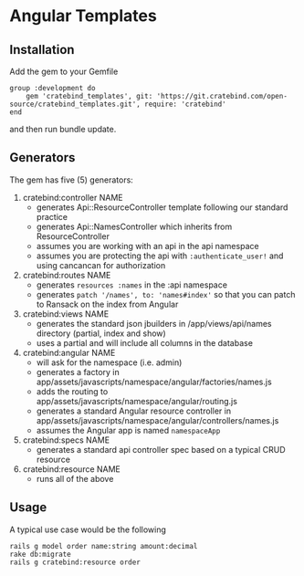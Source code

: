 # Angular Templates

## Installation

Add the gem to your Gemfile
```
group :development do
	gem 'cratebind_templates', git: 'https://git.cratebind.com/open-source/cratebind_templates.git', require: 'cratebind'
end
```

and then run bundle update.

## Generators

The gem has five (5) generators:

1. cratebind:controller NAME
	- generates Api::ResourceController template following our standard practice
	- generates Api::NamesController which inherits from ResourceController
	- assumes you are working with an api in the api namespace
	- assumes you are protecting the api with ```:authenticate_user!``` and using cancancan for authorization
2. cratebind:routes NAME
	- generates ```resources :names``` in the :api namespace
	- generates ```patch '/names', to: 'names#index'``` so that you can patch to Ransack on the index from Angular
3. cratebind:views NAME
	- generates the standard json jbuilders in /app/views/api/names directory (partial, index and show)
	- uses a partial and will include all columns in the database
4. cratebind:angular NAME
	- will ask for the namespace (i.e. admin)
	- generates a factory in app/assets/javascripts/namespace/angular/factories/names.js
	- adds the routing to app/assets/javascripts/namespace/angular/routing.js
	- generates a standard Angular resource controller in app/assets/javascripts/namespace/angular/controllers/names.js
	- assumes the Angular app is named ```namespaceApp```
5. cratebind:specs NAME
	- generates a standard api controller spec based on a typical CRUD resource
6. cratebind:resource NAME
	- runs all of the above

## Usage
A typical use case would be the following

```
rails g model order name:string amount:decimal
rake db:migrate
rails g cratebind:resource order
```